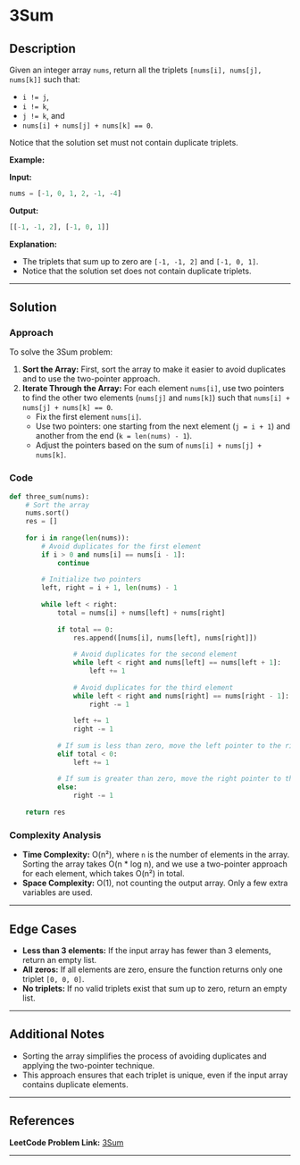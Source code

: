 # 3Sum

## Description

Given an integer array `nums`, return all the triplets `[nums[i], nums[j], nums[k]]` such that:
- `i != j`, 
- `i != k`, 
- `j != k`, and
- `nums[i] + nums[j] + nums[k] == 0`.

Notice that the solution set must not contain duplicate triplets.

**Example:**

**Input:**
```python
nums = [-1, 0, 1, 2, -1, -4]
```

**Output:**
```python
[[-1, -1, 2], [-1, 0, 1]]
```

**Explanation:**
- The triplets that sum up to zero are `[-1, -1, 2]` and `[-1, 0, 1]`.
- Notice that the solution set does not contain duplicate triplets.

---

## Solution

### Approach

To solve the 3Sum problem:
1. **Sort the Array:** First, sort the array to make it easier to avoid duplicates and to use the two-pointer approach.
2. **Iterate Through the Array:** For each element `nums[i]`, use two pointers to find the other two elements (`nums[j]` and `nums[k]`) such that `nums[i] + nums[j] + nums[k] == 0`.
   - Fix the first element `nums[i]`.
   - Use two pointers: one starting from the next element (`j = i + 1`) and another from the end (`k = len(nums) - 1`).
   - Adjust the pointers based on the sum of `nums[i] + nums[j] + nums[k]`.

### Code

```python
def three_sum(nums):
    # Sort the array
    nums.sort()
    res = []
    
    for i in range(len(nums)):
        # Avoid duplicates for the first element
        if i > 0 and nums[i] == nums[i - 1]:
            continue
        
        # Initialize two pointers
        left, right = i + 1, len(nums) - 1
        
        while left < right:
            total = nums[i] + nums[left] + nums[right]
            
            if total == 0:
                res.append([nums[i], nums[left], nums[right]])
                
                # Avoid duplicates for the second element
                while left < right and nums[left] == nums[left + 1]:
                    left += 1
                
                # Avoid duplicates for the third element
                while left < right and nums[right] == nums[right - 1]:
                    right -= 1
                
                left += 1
                right -= 1
            
            # If sum is less than zero, move the left pointer to the right
            elif total < 0:
                left += 1
            
            # If sum is greater than zero, move the right pointer to the left
            else:
                right -= 1
    
    return res
```

### Complexity Analysis

- **Time Complexity:** O(n²), where `n` is the number of elements in the array. Sorting the array takes O(n * log n), and we use a two-pointer approach for each element, which takes O(n²) in total.
- **Space Complexity:** O(1), not counting the output array. Only a few extra variables are used.

---

## Edge Cases

- **Less than 3 elements:** If the input array has fewer than 3 elements, return an empty list.
- **All zeros:** If all elements are zero, ensure the function returns only one triplet `[0, 0, 0]`.
- **No triplets:** If no valid triplets exist that sum up to zero, return an empty list.

---

## Additional Notes

- Sorting the array simplifies the process of avoiding duplicates and applying the two-pointer technique.
- This approach ensures that each triplet is unique, even if the input array contains duplicate elements.

---

## References

**LeetCode Problem Link:** [3Sum](https://leetcode.com/problems/3sum/)

---
